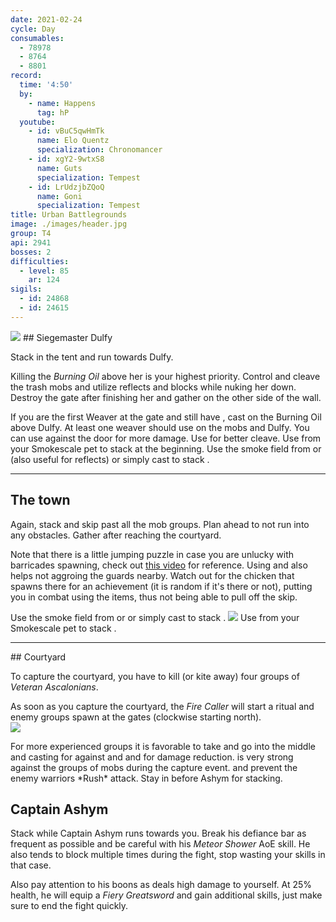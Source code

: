 ```yaml
---
date: 2021-02-24
cycle: Day
consumables:
  - 78978
  - 8764
  - 8801
record:
  time: '4:50'
  by:
    - name: Happens
      tag: hP
  youtube:
    - id: vBuC5qwHmTk
      name: Elo Quentz
      specialization: Chronomancer
    - id: xgY2-9wtxS8
      name: Guts
      specialization: Tempest
    - id: LrUdzjbZQoQ
      name: Goni
      specialization: Tempest
title: Urban Battlegrounds
image: ./images/header.jpg
group: T4
api: 2941
bosses: 2
difficulties:
  - level: 85
    ar: 124
sigils:
  - id: 24868
  - id: 24615
---
```


<Grid>
<GridItem sm="6">
<Image src="./images/siegemaster_dulfy.jpg" caption="Siegemaster Dulfy"/>
</GridItem>  
<GridItem sm="6">
## Siegemaster Dulfy
  
Stack <Effect name="Stealth"/> in the tent and run towards Dulfy.

Killing the _Burning Oil_ above her is your highest priority. Control and cleave the trash mobs and utilize reflects and blocks while nuking her down. Destroy the gate after finishing her and gather on the other side of the wall.
</GridItem>

<GridItem sm="12">
<Tabs>
<Tab specialization="elementalist">
 If you are the first Weaver at the gate and still have <Effect name="Stealth"/>, cast <Skill id="5501"/> on the Burning Oil above Dulfy. At least one weaver should use <Skill id="5738"/> on the mobs and Dulfy. You can use <Skill id="5697"/> against the door for more damage. Use <Skill id="22572"/> for better cleave.
</Tab>

<Tab specialization="ranger">
Use <Skill id="31568"/> from your Smokescale pet to stack <Effect name="Stealth"/> at the beginning.
</Tab>

<Tab specialization="thief">
Use the smoke field from <Skill id="13113"/> or <Skill name="Smoke Screen" profession="thief"/> (also useful for reflects) or simply cast <Skill id="13117"/> to stack <Effect name="Stealth"/>.
</Tab>
</Tabs>
</GridItem>

</Grid>

---

## The town

<Grid>
<GridItem sm="6">
  
Again, stack <Effect name="Stealth"/> and skip past all the mob groups. Plan ahead to not run into any obstacles. Gather after reaching the courtyard.

Note that there is a little jumping puzzle in case you are unlucky with barricades spawning, check out [this video](https://www.youtube.com/watch?v=d5uTRJ9iyEY) for reference. Using <Item id="8764"/> and <Item id="8801"/> also helps not aggroing the guards nearby. Watch out for the chicken that spawns there for an achievement (it is random if it's there or not), putting you in combat using the items, thus not being able to pull off the skip.

<Tabs> 
<Tab specialization="thief">
Use the smoke field from <Skill id="13113"/> or <Skill id="13065"/> or simply cast <Skill id="13117"/> to stack <Effect name="Stealth"/>.
</Tab>  
</Tabs>
</GridItem>

<GridItem sm="6">
<Image src="./images/the_town.jpg" caption="A barricade in the town"/>  
  
<Tabs>
<Tab specialization="ranger">
Use <Skill id="31568"/> from your Smokescale pet to stack <Effect name="Stealth"/>.
</Tab>
</Tabs> 
</GridItem>  
</Grid>

---

<Grid>

<GridItem sm="6">
## Courtyard

To capture the courtyard, you have to kill (or kite away) four groups of _Veteran Ascalonians_.

As soon as you capture the courtyard, the _Fire Caller_ will start a ritual and enemy groups spawn at the gates (clockwise starting north).  
<Image src="./images/the_courtyard.jpg" caption="The courtyard"/>
</GridItem>

<GridItem sm="6">
<Tabs>
<Tab specialization="Renegade">
For more experienced groups it is favorable to take <Skill name="Legendary Dwarf Stance"/> and go into the middle and casting <Skill name="Inspiring reinforcement"/> for <Boon name="Stability"/> against <Control name="Knockback"/> and <Control name="Daze"/> and <Skill name="Rite of the Great Dwarf"/> for damage reduction.
</Tab>  
</Tabs>
<Tabs>
<Tab specialization="elementalist">
<Skill id="5738"/> is very strong against the groups of mobs during the capture event. <Skill id="5671"/> and <Skill id="5683"/> prevent the enemy warriors *Rush* attack.    
        Stay in <Skill id="5492"/> before Ashym for <Boon name="Might"/> stacking.
</Tab>
</Tabs>
</GridItem>
</Grid>

## Captain Ashym

Stack <Boon name="Might"/> while Captain Ashym runs towards you. Break his defiance bar as frequent as possible and be careful with his _Meteor Shower_ AoE skill. He also tends to block multiple times during the fight, stop wasting your skills in that case.

Also pay attention to his boons as <Boon name="Resolution"/> deals high damage to yourself. At 25% health, he will equip a _Fiery Greatsword_ and gain additional skills, just make sure to end the fight quickly.
